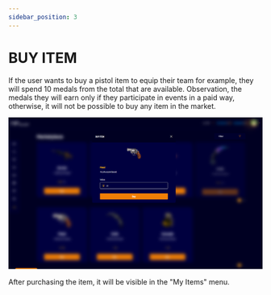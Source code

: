 ```yaml
---
sidebar_position: 3
---
```


# BUY ITEM

If the user wants to buy a pistol item to equip their team for example, they will spend 10 medals from the total that are available. Observation, the medals they will earn only if they participate in events in a paid way, otherwise, it will not be possible to buy any item in the market.

![1](./../assets/pistola.png)

After purchasing the item, it will be visible in the "My Items" menu.
